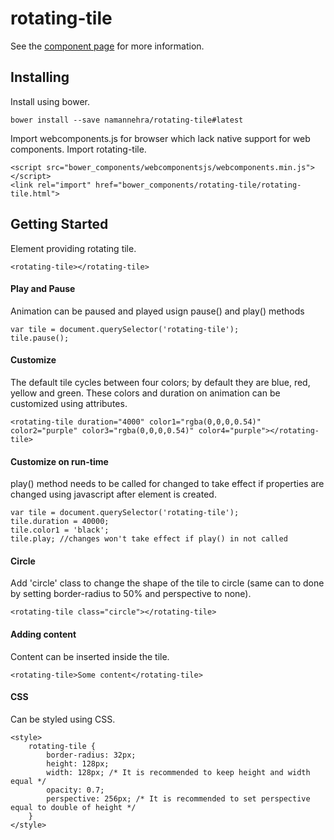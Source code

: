 rotating-tile
=============

See the [component page](https://namannehra.github.io/rotating-tile/) for more information.

## Installing

Install using bower.
```
bower install --save namannehra/rotating-tile#latest
```

Import webcomponents.js for browser which lack native support for web components. Import rotating-tile.
```
<script src="bower_components/webcomponentsjs/webcomponents.min.js"></script>
<link rel="import" href="bower_components/rotating-tile/rotating-tile.html">
```

## Getting Started

Element providing rotating tile.
```
<rotating-tile></rotating-tile>
```

#### Play and Pause
Animation can be paused and played usign pause() and play() methods
```
var tile = document.querySelector('rotating-tile');
tile.pause();
```

#### Customize
The default tile cycles between four colors; by default they are blue, red, yellow and green. These colors and duration on animation can be customized using attributes.
```
<rotating-tile duration="4000" color1="rgba(0,0,0,0.54)" color2="purple" color3="rgba(0,0,0,0.54)" color4="purple"></rotating-tile>
```

#### Customize on run-time
play() method needs to be called for changed to take effect if properties are changed using javascript after element is created.
```
var tile = document.querySelector('rotating-tile');
tile.duration = 40000;
tile.color1 = 'black';
tile.play; //changes won't take effect if play() in not called
```

#### Circle
Add 'circle' class to change the shape of the tile to circle (same can to done by setting border-radius to 50% and perspective to none).
```
<rotating-tile class="circle"></rotating-tile>
```

#### Adding content
Content can be inserted inside the tile.
```
<rotating-tile>Some content</rotating-tile>
```

#### CSS
Can be styled using CSS.
```
<style>
	rotating-tile {
		border-radius: 32px;
		height: 128px;
		width: 128px; /* It is recommended to keep height and width equal */
		opacity: 0.7;
		perspective: 256px; /* It is recommended to set perspective equal to double of height */
	}
</style>
```